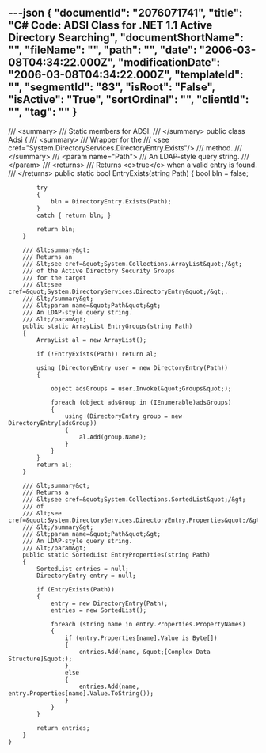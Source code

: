 ---json
{
  "documentId": "2076071741",
  "title": "C# Code: ADSI Class for .NET 1.1 Active Directory Searching",
  "documentShortName": "",
  "fileName": "",
  "path": "",
  "date": "2006-03-08T04:34:22.000Z",
  "modificationDate": "2006-03-08T04:34:22.000Z",
  "templateId": "",
  "segmentId": "83",
  "isRoot": "False",
  "isActive": "True",
  "sortOrdinal": "",
  "clientId": "",
  "tag": ""
}
---

/// &lt;summary&gt;
    /// Static members for ADSI.
    /// &lt;/summary&gt;
    public class Adsi
    {
        /// &lt;summary&gt;
        /// Wrapper for the
        /// &lt;see cref=&quot;System.DirectoryServices.DirectoryEntry.Exists&quot;/&gt;
        /// method.
        /// &lt;/summary&gt;
        /// &lt;param name=&quot;Path&quot;&gt;
        /// An LDAP-style query string.
        /// &lt;/param&gt;
        /// &lt;returns&gt;
        /// Returns &lt;c&gt;true&lt;/c&gt; when a valid entry is found.
        /// &lt;/returns&gt;
        public static bool EntryExists(string Path)
        {
            bool bln = false;

            try
            {
                bln = DirectoryEntry.Exists(Path);
            }
            catch { return bln; }

            return bln;
        }

        /// &lt;summary&gt;
        /// Returns an
        /// &lt;see cref=&quot;System.Collections.ArrayList&quot;/&gt;
        /// of the Active Directory Security Groups
        /// for the target
        /// &lt;see cref=&quot;System.DirectoryServices.DirectoryEntry&quot;/&gt;.
        /// &lt;/summary&gt;
        /// &lt;param name=&quot;Path&quot;&gt;
        /// An LDAP-style query string.
        /// &lt;/param&gt;
        public static ArrayList EntryGroups(string Path)
        {
            ArrayList al = new ArrayList();

            if (!EntryExists(Path)) return al;

            using (DirectoryEntry user = new DirectoryEntry(Path))
            {

                object adsGroups = user.Invoke(&quot;Groups&quot;);

                foreach (object adsGroup in (IEnumerable)adsGroups)
                {
                    using (DirectoryEntry group = new DirectoryEntry(adsGroup))
                    {
                        al.Add(group.Name);
                    }
                }
            }
            return al;
        }

        /// &lt;summary&gt;
        /// Returns a
        /// &lt;see cref=&quot;System.Collections.SortedList&quot;/&gt;
        /// of
        /// &lt;see cref=&quot;System.DirectoryServices.DirectoryEntry.Properties&quot;/&gt;.
        /// &lt;/summary&gt;
        /// &lt;param name=&quot;Path&quot;&gt;
        /// An LDAP-style query string.
        /// &lt;/param&gt;
        public static SortedList EntryProperties(string Path)
        {
            SortedList entries = null;
            DirectoryEntry entry = null;

            if (EntryExists(Path))
            {
                entry = new DirectoryEntry(Path);
                entries = new SortedList();

                foreach (string name in entry.Properties.PropertyNames)
                {
                    if (entry.Properties[name].Value is Byte[])
                    {
                        entries.Add(name, &quot;[Complex Data Structure]&quot;);
                    }
                    else
                    {
                        entries.Add(name, entry.Properties[name].Value.ToString());
                    }
                }
            }

            return entries;
        }
    }
